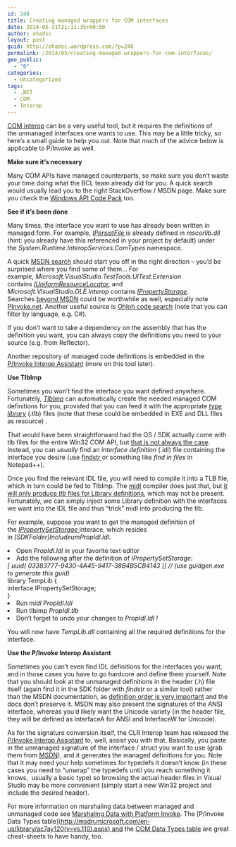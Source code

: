 ```yaml
---
id: 248
title: Creating managed wrappers for COM interfaces
date: 2014-05-31T21:11:35+00:00
author: ohadsc
layout: post
guid: http://ohadsc.wordpress.com/?p=248
permalink: /2014/05/creating-managed-wrappers-for-com-interfaces/
geo_public:
  - "0"
categories:
  - Uncategorized
tags:
  - .NET
  - COM
  - Interop
---
```

<p style="text-align:left;">
  <a href="http://msdn.microsoft.com/en-us/library/aa645736(v=vs.71).aspx">COM interop</a> can be a very useful tool, but it requires the definitions of the unmanaged interfaces one wants to use. This may be a little tricky, so here&#8217;s a small guide to help you out. Note that much of the advice below is applicable to P/Invoke as well.
</p>

<p style="text-align:left;">
  <strong>Make sure it&#8217;s necessary</strong>
</p>

<p style="text-align:left;">
  Many COM APIs have managed counterparts, so make sure you don&#8217;t waste your time doing what the BCL team already did for you. A quick search would usually lead you to the right StackOverflow / MSDN page. Make sure you check the <a href="http://ohadsc.wordpress.com/2014/06/13/the-windows-api-code-pack-the-case-of-the-missing-samples/">Windows API Code Pack</a> too.
</p>

<p style="text-align:left;">
  <strong>See if it&#8217;s been done</strong>
</p>

<p style="direction:ltr;text-align:left;">
  Many times, the interface you want to use has already been written in managed form. For example, <a href="http://msdn.microsoft.com/en-us/library/system.runtime.interopservices.comtypes.ipersistfile(v=vs.110).aspx"><em>IPersistFile </em></a>is already defined in <em>mscorlib.dll</em> (hint: you already have this referenced in your project by default) under the <em>System.Runtime.InteropServices.ComTypes </em>namespace<em>. </em>
</p>

<p style="direction:ltr;text-align:left;">
  A quick <a href="https://www.google.com/search?q=site:msdn.microsoft.com+IUniformResourceLocator#q=site%3Amsdn.microsoft.com+intitle%3A%22IPersistFile+interface%22">MSDN search</a> should start you off in the right direction &#8211; you&#8217;d be surprised where you find some of them&#8230; For example, <em>Microsoft.VisualStudio.TestTools.UITest.Extension </em>contains <em><a href="http://msdn.microsoft.com/en-us/library/microsoft.visualstudio.testtools.uitest.extension.iuniformresourcelocator.aspx">IUniformResourceLocator</a><a href="http://msdn.microsoft.com/en-us/library/microsoft.visualstudio.testtools.uitest.extension.iuniformresourcelocator.aspx">,</a> </em>and <em>Microsoft.VisualStudio.OLE.Interop</em> contains <em><a href="http://msdn.microsoft.com/en-us/library/microsoft.visualstudio.ole.interop.ipropertystorage.aspx">IPropertyStorage</a></em>. Searches <a href="http://stackoverflow.com/questions/16798407/windows-structured-storage-32-bit-vs-64-bit-com-interop#comment36935736_16798407">beyond MSDN</a> could be worthwhile as well, especially note <a href="http://www.pinvoke.net/">PInvoke.net</a>. Another useful source is <a href="http://code.ohloh.net/">Ohloh code search</a> (note that you can filter by language, e.g. C#).
</p>

<p style="direction:ltr;text-align:left;">
  If you don&#8217;t want to take a dependency on the assembly that has the definition you want, you can always copy the definitions you need to your source (e.g. from Reflector).
</p>

<p style="direction:ltr;text-align:left;">
  Another repository of managed code definitions is embedded in the <a href="http://clrinterop.codeplex.com/releases/view/14120">P/Invoke Interop Assistant</a> (more on this tool later).
</p>

<p style="direction:ltr;text-align:left;">
  <strong>Use TlbImp</strong>
</p>

<p style="direction:ltr;text-align:left;">
  Sometimes you won&#8217;t find the interface you want defined anywhere. Fortunately,<em> <a href="http://msdn.microsoft.com/en-us/library/tt0cf3sx(v=vs.110).aspx">TlbImp</a> </em>can automatically create the needed managed COM definitions for you, provided that you can feed it with the appropriate <em><a href="http://msdn.microsoft.com/en-us/library/windows/desktop/aa366757(v=vs.85).aspx">type library</a></em> (.tlb) files (note that these could be embedded in EXE and DLL files as resource) .
</p>

<p style="direction:ltr;text-align:left;">
  That would have been straightforward had the OS / SDK actually come with tlb files for the entire Win32 COM API, but <a href="http://stackoverflow.com/questions/24034316/given-a-win32-com-interface-locate-its-typelib">that is not always the case</a>. Instead, you can <em>usually</em> find an <em>interface definition</em> (.idl) file containing the interface you desire (use <a href="http://technet.microsoft.com/en-us/library/bb490907.aspx">findstr </a>or something like <em>find in files</em> in Notepad++).
</p>

<p style="direction:ltr;text-align:left;">
  Once you find the relevant IDL file, you will need to compile it into a TLB file, which in turn could be fed to TlbImp. The <a href="http://msdn.microsoft.com/en-us/library/windows/desktop/aa367300(v=vs.85).aspx">midl</a> compiler does just that, but <a href="http://msdn.microsoft.com/en-us/library/cwhhsx92(v=vs.110).aspx">it will only produce <em>tlb</em> files for Library definitions</a>, which may not be present. Fortunately, we can simply inject some Library definition with the interfaces we want into the IDL file and thus &#8220;trick&#8221; midl into producing the tlb.
</p>

<p style="direction:ltr;text-align:left;">
  For example, suppose you want to get the managed definition of the <a href="http://msdn.microsoft.com/en-us/library/windows/desktop/aa379840(v=vs.85).aspx"><em>IPropertySetStorage </em></a>interace, which resides in <em>[SDKFolder]IncludeumPropIdl.Idl. </em>
</p>

<li style="text-align:left;">
  Open <em>PropIdl.Idl </em>in your favorite text editor
</li>
<li style="text-align:left;">
  Add the following after the definition of <em>IPropertySetStorage:<br /> [ uuid( 03383777-9430-4A45-9417-38B4B5CB4143 )] // (use guidgen.exe to generate this guid)<br /> </em>library TempLib {<br /> interface IPropertySetStorage;<br /> }
</li>
<li style="text-align:left;">
  Run <em>midl <em>PropIdl.Idl</em></em>
</li>
<li style="text-align:left;">
  Run tlbimp <em><em>PropIdl.tlb</em></em>
</li>
<li style="text-align:left;">
  Don&#8217;t forget to undo your changes to <em><em>PropIdl.Idl !</em></em>
</li>

You will now have _TempLib.dll_ containing all the required definitions for the interface.

**Use the P/Invoke Interop Assistant**

Sometimes you can&#8217;t even find IDL definitions for the interfaces you want, and in those cases you have to go hardcore and define them yourself. Note that you should look at the unmanaged definitions in the header (.h) file itself (again find it in the SDK folder with _findstr_ or a similar tool) rather than the MSDN documentation, as [definition order is very important](http://stackoverflow.com/questions/23974617/reordering-methods-in-comimport-interfaces-throws-comexception-0x80041001) and the docs don&#8217;t preserve it. MSDN may also present the signatures of the ANSI interface, whereas you&#8217;d likely want the Unicode variety (in the header file, they will be defined as InterfaceA for ANSI and InterfaceW for Unicode).

As for the signature conversion itself, the CLR Interop team has released the [P/Invoke Interop Assistant](http://clrinterop.codeplex.com/releases/view/14120) to, well, assist you with that. Basically, you paste in the unmanaged signature of the interface / struct you want to use (grab them from [MSDN](http://msdn.microsoft.com/en-us/library/windows/desktop/aa379965(v=vs.85).aspx)), and it generates the managed definitions for you. Note that it may need your help sometimes for typedefs it doesn&#8217;t know (in these cases you need to &#8220;unwrap&#8221; the typedefs until you reach something it knows,  usually a basic type) so browsing the actual header files in Visual Studio may be more convenient (simply start a new Win32 project and include the desired header).

For more information on marshaling data between managed and unmanaged code see [Marshaling Data with Platform Invoke](http://msdn.microsoft.com/en-us/library/fzhhdwae(v=vs.110).aspx). The [P/Invoke Data Types table](http://msdn.microsoft.com/en-us/library/ac7ay120(v=vs.110).aspx) and the [COM Data Types table](http://msdn.microsoft.com/en-us/library/sak564ww(v=vs.110).aspx) are great cheat-sheets to have handy, too.